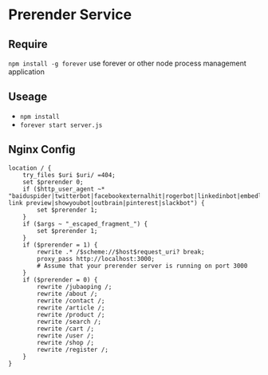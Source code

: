 # Prerender Service
## Require
`npm install -g forever` use forever or other node process management application
## Useage 
- `npm install`
- `forever start server.js`
## Nginx Config
```
location / {
    try_files $uri $uri/ =404;
    set $prerender 0;
    if ($http_user_agent ~* "baiduspider|twitterbot|facebookexternalhit|rogerbot|linkedinbot|embedly|quora link preview|showyoubot|outbrain|pinterest|slackbot") {
        set $prerender 1;
    }
    if ($args ~ "_escaped_fragment_") {
        set $prerender 1;
    }
    if ($prerender = 1) {
        rewrite .* /$scheme://$host$request_uri? break;
        proxy_pass http://localhost:3000;
        # Assume that your prerender server is running on port 3000
    }
    if ($prerender = 0) {
        rewrite /jubaoping /;
        rewrite /about /;
        rewrite /contact /;
        rewrite /article /;
        rewrite /product /;
        rewrite /search /;
        rewrite /cart /;
        rewrite /user /;
        rewrite /shop /;
        rewrite /register /;
    }
}
```
